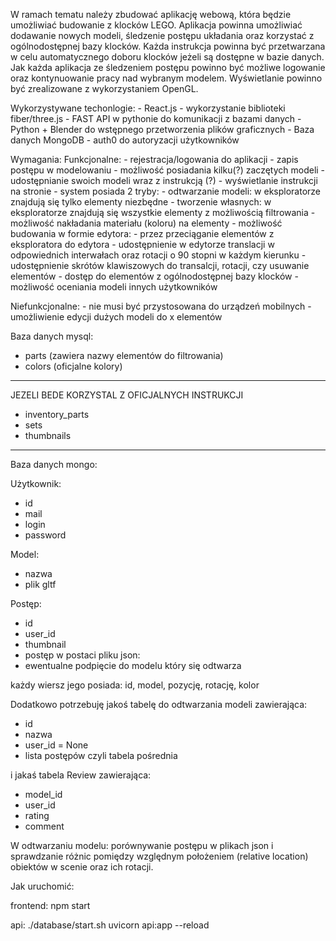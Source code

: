 
W ramach tematu należy zbudować aplikację webową, która będzie umożliwiać budowanie z klocków LEGO.
Aplikacja powinna umożliwiać dodawanie nowych modeli, śledzenie postępu układania oraz korzystać z ogólnodostępnej
bazy klocków. Każda instrukcja powinna być przetwarzana w celu automatycznego doboru klocków jeżeli są dostępne
w bazie danych.
Jak każda aplikacja ze śledzeniem postępu powinno być możliwe logowanie oraz kontynuowanie
pracy nad wybranym modelem.
Wyświetlanie powinno być zrealizowane z wykorzystaniem OpenGL.

Wykorzystywane techonlogie:
    - React.js
    - wykorzystanie biblioteki fiber/three.js
    - FAST API w pythonie do komunikacji z bazami danych
    - Python + Blender do wstępnego przetworzenia plików graficznych
    - Baza danych MongoDB
    - auth0 do autoryzacji użytkowników

Wymagania:
Funkcjonalne:
    - rejestracja/logowania do aplikacji
    - zapis postępu w modelowaniu
    - możliwość posiadania kilku(?) zaczętych modeli
    - udostępnianie swoich modeli wraz z instrukcją (?)
    - wyświetlanie instrukcji na stronie
    - system posiada 2 tryby:
        - odtwarzanie modeli: w eksploratorze znajdują się tylko elementy niezbędne
        - tworzenie własnych: w eksploratorze znajdują się wszystkie elementy z możliwością filtrowania
    - możliwość nakładania materiału (koloru) na elementy
    - możliwość budowania w formie edytora:
        - przez przeciąganie elementów z eksploratora do edytora
        - udostępnienie w edytorze translacji w odpowiednich interwałach oraz rotacji o 90 stopni w każdym kierunku
        - udostępnienie skrótów klawiszowych do transalcji, rotacji, czy usuwanie elementów
    - dostęp do elementów z ogólnodostępnej bazy klocków
    - możliwość oceniania modeli innych użytkowników

Niefunkcjonalne:
    - nie musi być przystosowana do urządzeń mobilnych
    - umożliwienie edycji dużych modeli do x elementów



Baza danych mysql:
- parts (zawiera nazwy elementów do filtrowania)
- colors (oficjalne kolory)

----------------------------------------------
JEZELI BEDE KORZYSTAL Z OFICJALNYCH INSTRUKCJI
- inventory_parts
- sets
- thumbnails
----------------------------------------------

Baza danych mongo:

Użytkownik:
- id
- mail
- login
- password

Model:
- nazwa
- plik gltf

Postęp:
- id
- user_id
- thumbnail
- postęp w postaci pliku json:
- ewentualne podpięcie do modelu który się odtwarza

każdy wiersz jego posiada: id, model, pozycję, rotację, kolor

Dodatkowo potrzebuję jakoś tabelę do odtwarzania modeli zawierająca:
- id
- nazwa
- user_id = None
- lista postępów czyli tabela pośrednia


i jakaś tabela Review zawierająca:
- model_id
- user_id
- rating
- comment

W odtwarzaniu modelu:
porównywanie postępu w plikach json i sprawdzanie różnic pomiędzy
względnym położeniem (relative location) obiektów w scenie oraz ich rotacji.


Jak uruchomić:

frontend:
npm start

api:
./database/start.sh
uvicorn api:app --reload